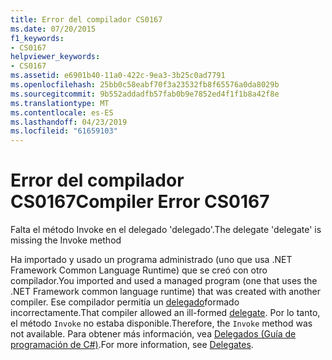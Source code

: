 ```yaml
---
title: Error del compilador CS0167
ms.date: 07/20/2015
f1_keywords:
- CS0167
helpviewer_keywords:
- CS0167
ms.assetid: e6901b40-11a0-422c-9ea3-3b25c0ad7791
ms.openlocfilehash: 25bb0c58eabf70f3a23532fb8f65576a0da8029b
ms.sourcegitcommit: 9b552addadfb57fab0b9e7852ed4f1f1b8a42f8e
ms.translationtype: MT
ms.contentlocale: es-ES
ms.lasthandoff: 04/23/2019
ms.locfileid: "61659103"
---
```

# <a name="compiler-error-cs0167"></a><span data-ttu-id="4c75b-102">Error del compilador CS0167</span><span class="sxs-lookup"><span data-stu-id="4c75b-102">Compiler Error CS0167</span></span>
<span data-ttu-id="4c75b-103">Falta el método Invoke en el delegado 'delegado'.</span><span class="sxs-lookup"><span data-stu-id="4c75b-103">The delegate 'delegate' is missing the Invoke method</span></span>  
  
 <span data-ttu-id="4c75b-104">Ha importado y usado un programa administrado (uno que usa .NET Framework Common Language Runtime) que se creó con otro compilador.</span><span class="sxs-lookup"><span data-stu-id="4c75b-104">You imported and used a managed program (one that uses the .NET Framework common language runtime) that was created with another compiler.</span></span> <span data-ttu-id="4c75b-105">Ese compilador permitía un [delegado](../../csharp/language-reference/keywords/delegate.md)formado incorrectamente.</span><span class="sxs-lookup"><span data-stu-id="4c75b-105">That compiler allowed an ill-formed [delegate](../../csharp/language-reference/keywords/delegate.md).</span></span> <span data-ttu-id="4c75b-106">Por lo tanto, el método `Invoke` no estaba disponible.</span><span class="sxs-lookup"><span data-stu-id="4c75b-106">Therefore, the `Invoke` method was not available.</span></span> <span data-ttu-id="4c75b-107">Para obtener más información, vea [Delegados (Guía de programación de C#)](../../csharp/programming-guide/delegates/index.md).</span><span class="sxs-lookup"><span data-stu-id="4c75b-107">For more information, see [Delegates](../../csharp/programming-guide/delegates/index.md).</span></span>
